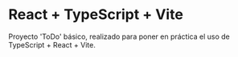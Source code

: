 # React + TypeScript + Vite

Proyecto 'ToDo' básico, realizado para poner en práctica el uso de TypeScript + React + Vite.
